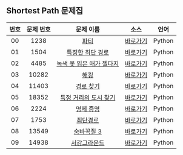 ## Shortest Path 문제집

| 번호  | 문제 번호 |                            문제 이름                             |         소스         |  언어  |
| :---: | :-------: | :--------------------------------------------------------------: | :------------------: | :----: |
|  00   |   1238    |           [파티](https://www.acmicpc.net/problem/1238)           | [바로가기](../problems/1238)  | Python |
|  01   |   1504    |     [특정한 최단 경로](https://www.acmicpc.net/problem/1504)     | [바로가기](../problems/1504)  | Python |
|  02   |   4485    | [녹색 옷 입은 애가 젤다지](https://www.acmicpc.net/problem/4485) | [바로가기](../problems/4485)  | Python |
|  03   |   10282   |          [해킹](https://www.acmicpc.net/problem/10282)           | [바로가기](../problems/10282) | Python |
|  04   |   11403   |        [경로 찾기](https://www.acmicpc.net/problem/11403)        | [바로가기](../problems/11403) | Python |
|  05   |   18352   |  [특정 거리의 도시 찾기](https://www.acmicpc.net/problem/18352)  | [바로가기](../problems/18352) | Python |
|  06   |   2224    |        [명제 증명](https://www.acmicpc.net/problem/2224)         | [바로가기](../problems/2224)  | Python |
|  07   |   1753    |         [최단경로](https://www.acmicpc.net/problem/1753)         | [바로가기](../problems/1753)  | Python |
|  08   |   13549   |       [숨바꼭질 3](https://www.acmicpc.net/problem/13549)        | [바로가기](../problems/13549) | Python |
|  09   |   14938   |      [서강그라운드](https://www.acmicpc.net/problem/14938)       | [바로가기](../problems/14938) | Python |